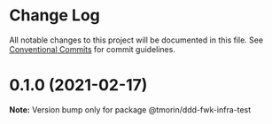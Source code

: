 # Change Log

All notable changes to this project will be documented in this file.
See [Conventional Commits](https://conventionalcommits.org) for commit guidelines.

# 0.1.0 (2021-02-17)

**Note:** Version bump only for package @tmorin/ddd-fwk-infra-test
